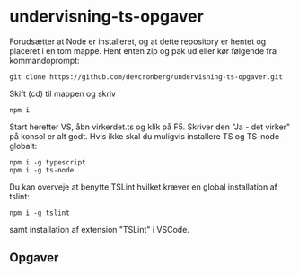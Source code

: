 # undervisning-ts-opgaver

Forudsætter at Node er installeret, og at dette repository er hentet og placeret i en tom mappe. Hent enten zip og pak ud eller kør følgende fra kommandoprompt:

```
git clone https://github.com/devcronberg/undervisning-ts-opgaver.git
```

Skift (cd) til mappen og skriv

```
npm i
```

Start herefter VS, åbn virkerdet.ts og klik på F5. Skriver den "Ja - det virker" på konsol er alt godt. Hvis ikke skal du muligvis installere TS og TS-node globalt:

```
npm i -g typescript
npm i -g ts-node
```

Du kan overveje at benytte TSLint hvilket kræver en global installation af tslint:

```
npm i -g tslint
```

samt installation af extension "TSLint" i VSCode.

## Opgaver

